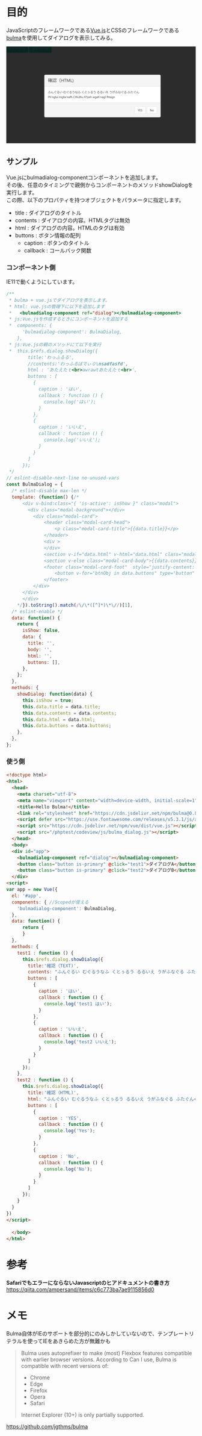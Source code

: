# 目的  
JavaScriptのフレームワークである[Vue.js](https://vuejs.org/)とCSSのフレームワークである[ bulma](https://bulma.io/)を使用してダイアログを表示してみる。  
  
![image.png](/image/0f9341bd-a959-a184-cecd-e4792f730a83.png)  
  
## サンプル  
Vue.jsにbulmadialog-componentコンポーネントを追加します。  
その後、任意のタイミングで親側からコンポーネントのメソッドshowDialogを実行します。  
この際、以下のプロパティを持つオブジェクトをパラメータに指定します。  
  
 - title : ダイアログのタイトル  
 - contents : ダイアログの内容。HTMLタグは無効  
 - html : ダイアログの内容。HTMLのタグは有効  
 - buttons : ボタン情報の配列  
    - caption : ボタンのタイトル  
    - callback : コールバック関数  
  
### コンポーネント側  
IE11で動くようにしています。  
  
```javascript:bulma_dialog.js
/**
 * bulma + vue.jsでダイアログを表示します。
 * html: vue.jsの管理下に以下を追加します
 *   <bulmadialog-component ref="dialog"></bulmadialog-component>
 * js:Vue.jsを作成するときにコンポーネントを追加する
 *  components: {
      'bulmadialog-component': BulmaDialog,
    },        
 * js:Vue.jsの親のメソッドにて以下を実行
 *  this.$refs.dialog.showDialog({
        title:'わっふるる',
        //contents:'わっふるぼでぃ０\nsadfasfd',
        html : 'あたえたｔ<br>awrawtあたえたｔ<br>',
        buttons : [
          {
            caption : 'はい',
            callback : function () {
              console.log('はい');
            }
          },
          {
            caption : 'いいえ',
            callback : function () {
              console.log('いいえ');
            }
          }
        ]
      });
 */
// eslint-disable-next-line no-unused-vars
const BulmaDialog = {
  /* eslint-disable max-len */
  template: (function() {/*
      <div v-bind:class="{ 'is-active': isShow }" class="modal">
        <div class="modal-background"></div>
          <div class="modal-card">
              <header class="modal-card-head">
                  <p class="modal-card-title">{{data.title}}</p>
              </header>
              <div >
              </div>
              <section v-if="data.html" v-html="data.html" class="modal-card-body"></section>
              <section v-else class="modal-card-body">{{data.contents}}</section>
              <footer class="modal-card-foot"  style="justify-content: flex-end;">
                  <button v-for="btnObj in data.buttons" type="button" class="button" @click="btnObj.callback(); isShow = false;">{{btnObj.caption}}</button>
              </footer>
          </div>
      </div>
      </div>
    */}).toString().match(/\/\*([^]*)\*\//)[1],
  /* eslint-enable */
  data: function() {
    return {
      isShow: false,
      data: {
        title: '',
        body: '',
        html: '',
        buttons: [],
      },
    };
  },
  methods: {
    showDialog: function(data) {
      this.isShow = true;
      this.data.title = data.title;
      this.data.contents = data.contents;
      this.data.html = data.html;
      this.data.buttons = data.buttons;
    },
  },
};

```  
  
### 使う側  
  
```html
<!doctype html>
<html>
  <head>
    <meta charset="utf-8">
    <meta name="viewport" content="width=device-width, initial-scale=1">
    <title>Hello Bulma!</title>
    <link rel="stylesheet" href="https://cdn.jsdelivr.net/npm/bulma@0.8.0/css/bulma.min.css">
    <script defer src="https://use.fontawesome.com/releases/v5.3.1/js/all.js"></script>
    <script src="https://cdn.jsdelivr.net/npm/vue/dist/vue.js"></script>
    <script src="/phptest/codeview/js/bulma_dialog.js"></script>
  </head>
  <body>
  <div id="app">
    <bulmadialog-component ref="dialog"></bulmadialog-component>
    <button class="button is-primary" @click="test1">ダイアログA</button>
    <button class="button is-primary" @click="test2">ダイアログB</button>
  </div>
<script>
var app = new Vue({
  el: '#app',
  components: { //Scopedが使える
    'bulmadialog-component': BulmaDialog,
  },
  data: function() {
      return {
      }
  },
  methods: {
    test1 : function () {
      this.$refs.dialog.showDialog({
        title:'確認（TEXT)', 
        contents: "ふんぐるい むぐるうなふ くとぅるう るるいえ うがふなぐる ふたぐん<br>Ph'nglui mglw'nafh Cthulhu R'lyeh wgah'nagl fhtagn",
        buttons : [
          {
            caption : 'はい',
            callback : function () {
              console.log('test1 はい');
            }
          },
          {
            caption : 'いいえ',
            callback : function () {
              console.log('test2 いいえ');
            }
          }
        ]
      });
    },
    test2 : function () {
      this.$refs.dialog.showDialog({
        title:'確認（HTML)', 
        html: "ふんぐるい むぐるうなふ くとぅるう るるいえ うがふなぐる ふたぐん<br>Ph'nglui mglw'nafh Cthulhu R'lyeh wgah'nagl fhtagn",
        buttons : [
          {
            caption : 'YES',
            callback : function () {
              console.log('Yes');
            }
          },
          {
            caption : 'No',
            callback : function () {
              console.log('No');
            }
          }
        ]
      });
    }
  }
})
</script>

  </body>
</html>
```  
  
# 参考  
**SafariでもエラーにならないJavascriptのヒアドキュメントの書き方**  
https://qiita.com/ampersand/items/c6c773ba7ae9115856d0  
  
# メモ  
Bulma自体がIEのサポートを部分的にのみしかしていないので、テンプレートリテラルを使ってIEをあきらめた方が無難かも  
  
>Bulma uses autoprefixer to make (most) Flexbox features compatible with earlier browser versions. According to Can I use, Bulma is compatible with recent versions of:  
>  
> - Chrome  
> - Edge  
> - Firefox  
> - Opera  
> - Safari  
>  
>Internet Explorer (10+) is only partially supported.  
  
https://github.com/jgthms/bulma  
